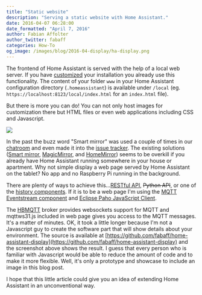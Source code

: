 ```yaml
---
title: "Static website"
description: "Serving a static website with Home Assistant."
date: 2016-04-07 06:28:00
date_formatted: "April 7, 2016"
author: Fabian Affolter
author_twitter: fabaff
categories: How-To
og_image: /images/blog/2016-04-display/ha-display.png
---
```


The frontend of Home Assistant is served with the help of a local web server. If you have [customized](/getting-started/devices/#customizing-devices-and-services) your installation you already use this functionality. The content of your folder `www` in your Home Assistant configuration directory (`.homeassistant`) is available under `/local` (eg. `https://localhost:8123/local/index.html` for an `index.html` file).

But there is more you can do! You can not only host images for customization there but HTML files or even web applications including CSS and Javascript. 

<p class='img'>
<img src='/images/blog/2016-04-display/ha-display.png' />
</p>

<!--more-->

In the past the buzz word "Smart mirror" was used a couple of times in our [chatroom](https://discord.gg/c5DvZ4e) and even made it into the [issue tracker](https://github.com/home-assistant/home-assistant/issues/1392). The existing solutions ([Smart mirror](https://docs.smart-mirror.io/), [MagicMirror](https://michaelteeuw.nl/tagged/magicmirror), and [HomeMirror](https://github.com/HannahMitt/HomeMirror)) seems to be overkill if you already have Home Assistant running somewhere in your house or apartment. Why not simple display a web page served by Home Assistant on the tablet? No app and no Raspberry Pi running in the background.

There are plenty of ways to achieve this...[RESTful API](/developers/rest_api/), ~~Python API~~, or one of the [history components](/integrations/#history). If it is to be a web page I'm using the [MQTT Eventstream component](/integrations/mqtt_eventstream/) and [Eclipse Paho JavaScript Client](https://www.eclipse.org/paho/clients/js/).

The [HBMQTT](https://pypi.org/pypi/hbmqtt) broker provides websockets support for MQTT and mqttws31.js included in web page gives you access to the MQTT messages. It's a matter of minutes. OK, it took a little longer because I'm not a Javascript guy to create the software part that will show details about your environment. The source is available at [https://github.com/fabaff/home-assistant-display](https://github.com/fabaff/home-assistant-display) and the screenshot above shows the result. I guess that every person who is familiar with Javascript would be able to reduce the amount of code and to make it more flexible. Well, it's only a prototype and showcase to include an image in this blog post. 

I hope that this little article could give you an idea of extending Home Assistant in an unconventional way.
